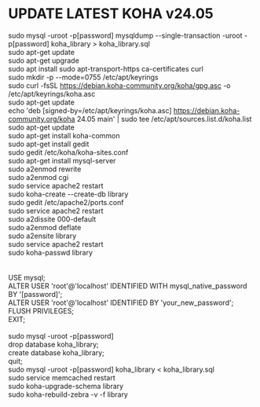 # UPDATE LATEST KOHA v24.05

sudo mysql -uroot -p[password] mysqldump --single-transaction -uroot -p[password] koha_library > koha_library.sql </br>
sudo apt-get update </br>
sudo apt-get upgrade </br>
sudo apt install sudo apt-transport-https ca-certificates curl </br>
sudo mkdir -p --mode=0755 /etc/apt/keyrings </br>
sudo curl -fsSL https://debian.koha-community.org/koha/gpg.asc -o /etc/apt/keyrings/koha.asc </br>
sudo apt-get update </br>
echo 'deb [signed-by=/etc/apt/keyrings/koha.asc] https://debian.koha-community.org/koha 24.05 main' | sudo tee /etc/apt/sources.list.d/koha.list </br>
sudo apt-get update </br>
sudo apt-get install koha-common </br>
sudo apt-get install gedit </br>
sudo gedit /etc/koha/koha-sites.conf </br>
sudo apt-get install mysql-server </br>
sudo a2enmod rewrite </br>
sudo a2enmod cgi </br>
sudo service apache2 restart </br>
sudo koha-create --create-db library </br>
sudo gedit /etc/apache2/ports.conf </br>
sudo service apache2 restart </br>
sudo a2dissite 000-default </br>
sudo a2enmod deflate </br>
sudo a2ensite library </br>
sudo service apache2 restart </br>
sudo koha-passwd library </br>
 </br>
<install DBeaver> </br>
USE mysql; </br>
ALTER USER 'root'@'localhost' IDENTIFIED WITH mysql_native_password BY '[password]'; </br>
ALTER USER 'root'@'localhost' IDENTIFIED BY 'your_new_password'; </br>
FLUSH PRIVILEGES; </br>
EXIT; </br>
  </br>
sudo mysql -uroot -p[password] </br>
drop database koha_library; </br>
create database koha_library; </br>
quit; </br>
sudo mysql -uroot -p[password] koha_library < koha_library.sql  </br>
sudo service memcached restart </br>
sudo koha-upgrade-schema library </br>
sudo koha-rebuild-zebra -v -f library </br>
